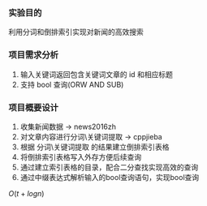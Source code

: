 ### 实验目的

利用分词和倒排索引实现对新闻的高效搜索

### 项目需求分析

1. 输入关键词返回包含关键词文章的 id 和相应标题
2. 支持 bool 查询(ORW AND SUB)

### 项目概要设计

1. 收集新闻数据  $\rightarrow$ news2016zh
2. 对文章内容进行分词\关键词提取 $\rightarrow$ cppjieba
3. 根据 分词\关键词提取 的结果建立倒排索引表格
4. 将倒排索引表格写入外存方便后续查询
5. 通过建立索引表格的目录，配合二分查找实现高效的查询
6. 通过中缀表达式解析输入的bool查询语句，实现bool查询





$O(t + log n)$